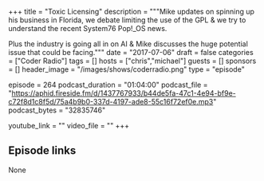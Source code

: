 +++
title = "Toxic Licensing"
description = """Mike updates on spinning up his business in Florida, we debate limiting the use of the GPL & we try to understand the recent System76 Pop!_OS news.

Plus the industry is going all in on AI &  Mike discusses the huge potential issue that could be facing."""
date = "2017-07-06"
draft = false
categories = ["Coder Radio"]
tags = []
hosts = ["chris","michael"]
guests = []
sponsors = []
header_image = "/images/shows/coderradio.png"
type = "episode"

episode = 264
podcast_duration = "01:04:00"
podcast_file = "https://aphid.fireside.fm/d/1437767933/b44de5fa-47c1-4e94-bf9e-c72f8d1c8f5d/75a4b9b0-337d-4197-ade8-55c16f72ef0e.mp3"
podcast_bytes = "32835746"

youtube_link = ""
video_file = ""
+++

## Episode links

None

